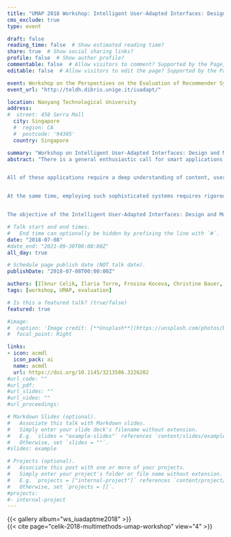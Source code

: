 ```yaml
---
title: "UMAP 2018 Workshop: Intelligent User-Adapted Interfaces: Design and Multi-Modal Evaluation (IUadaptMe 2018)"
cms_exclude: true
type: event

draft: false
reading_time: false  # Show estimated reading time?
share: true  # Show social sharing links?
profile: false  # Show author profile?
commentable: false  # Allow visitors to comment? Supported by the Page, Post, and Docs content types.
editable: false  # Allow visitors to edit the page? Supported by the Page, Post, and Docs content types.

event: Workshop on the Perspectives on the Evaluation of Recommender Systems (PERSPECTIVES 2021)
event_url: "http://teldh.dibris.unige.it/iuadapt/"

location: Nanyang Technological University
address:
#  street: 450 Serra Mall
  city: Singapore
  #  region: CA
  #  postcode: '94305'
  country: Singapore

summary: "Workshop on Intelligent User-Adapted Interfaces: Design and Multi-Modal Evaluation (IUadaptMe 2018) at UMAP 2018."
abstract: "There is a general enthusiastic call for smart applications nowadays. People are now accustomed to mobile devices and require applications that fit and exploit this modality of interaction and are proactive to satisfy their needs.


All of these applications require a deep understanding of content, users, devices and situations where interaction happens. Semantics covers a significant role toward these goals.


At the same time, employing such sophisticated systems requires rigorous evaluation right from the beginning. With this workshop we want to raise awareness in the user modeling community for the significance of using multiple methods in the evaluation of recommender systems and other personalized systems. Employing a multi-method evaluation integrating a number of single methods allows for getting a more integrated and richer picture of user experience and quality drivers.


The objective of the Intelligent User-Adapted Interfaces: Design and Multi-Modal Evaluation workshop is to bring together experts and practitioners of user modeling, adaptive systems, recommenders and artificial Intelligence together with domain experts and ubiquitous computing researchers, in order to shape the next generation of ubiquitous, smart and adaptive application services."

# Talk start and end times.
#   End time can optionally be hidden by prefixing the line with `#`.
date: "2018-07-08"
#date_end: "2021-09-30T00:00:00Z"
all_day: true

# Schedule page publish date (NOT talk date).
publishDate: "2018-07-08T00:00:00Z"

authors: [Ilknur Celik, Ilaria Torre, Frosina Koceva, Christine Bauer, Eva Zangerle, Bart P. Knijnenburg]
tags: [workshop, UMAP, evaluation]

# Is this a featured talk? (true/false)
featured: true

#image:
#  caption: 'Image credit: [**Unsplash**](https://unsplash.com/photos/bzdhc5b3Bxs)'
#  focal_point: Right

links:
- icon: acmdl
  icon_pack: ai
  name: acmdl
  url: https://doi.org/10.1145/3213586.3226202
#url_code: ""
#url_pdf: 
#url_slides: ""
#url_video: ""
#url_proceedings: 

# Markdown Slides (optional).
#   Associate this talk with Markdown slides.
#   Simply enter your slide deck's filename without extension.
#   E.g. `slides = "example-slides"` references `content/slides/example-slides.md`.
#   Otherwise, set `slides = ""`.
#slides: example

# Projects (optional).
#   Associate this post with one or more of your projects.
#   Simply enter your project's folder or file name without extension.
#   E.g. `projects = ["internal-project"]` references `content/project/deep-learning/index.md`.
#   Otherwise, set `projects = []`.
#projects:
#- internal-project
---
```


{{< gallery album="ws_iuadaptme2018" >}}
<br>
{{< cite page="celik-2018-multimethods-umap-workshop" view="4" >}}

